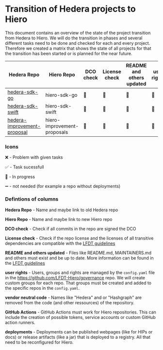 # Transition of Hedera projects to Hiero

This document contains an overview of the state of the project transition from Hedera to Hiero.
We will do the transition in phases and several different tasks need to be done and checked for each and every project.
Therefore we created a matrix that shows the state of all projects for that the transition has been started or is planned for the near future.

| Hedera Repo                                                                                       | Hiero Repo                  | DCO check      | License check  | README and others updated | user rights    | vendor neutral code | GitHub Actions     | deployments        |
| ------------------------------------------------------------------------------------------------- | --------------------------- | -------------- | -------------- | ------------------------- | -------------- | ------------------- | ------------------ | ------------------ |
| [hedera-sdk-go](https://github.com/hashgraph/hedera-sdk-go)                                       | hiero-sdk-go                | :construction: | :construction: | :construction:            | :construction: |                     | :construction:     | :heavy_minus_sign: |
| [hedera-sdk-swift](https://github.com/hashgraph/hedera-sdk-swift)                                 | hiero-sdk-swift             | :construction: | :construction: | :construction:            | :construction: |                     | :construction:     | :heavy_minus_sign: |
| [hedera-improvement-proposal](https://github.com/hashgraph/hedera-improvement-proposal)           | hiero-improvement-proposals | :construction: | :construction: | :construction:            | :construction: |                     | :construction:     | :heavy_minus_sign: |

### Icons

:x: - Problem with given tasks

:white_check_mark: - Task sucessfull 

:construction: - In progress

:heavy_minus_sign: - not needed (for example a repo without deployments)

### Defintions of columns

**Hedera Repo** - Name and maybe link to old Hedera repo

**Hiero Repo** - Name and maybe link to new Hiero repo

**DCO check** - Check if all commits in the repo are signed the DCO

**License check** - Check if the repo license and the licenses of all transitive dependencies are compatible with the [LFDT guidelines](https://lf-decentralized-trust.github.io/governance/governing-documents/allowed-third-party-licenses.html)

**README and others updated** - Files like README.md, MAINTAINERS.md and others must exist and be up to date. More information can be found in the [LFDT guidelines](https://lf-decentralized-trust.github.io/governance/governing-documents/repository-structure.html)

**user rights** - Users, groups and rights are managed by the `config.yaml` file in the https://github.com/LFDT-Hiero/governance repo. We will create custom groups for each repo. That groups must be created and added to the specific repos in the `config.yaml`.

**vendor neutral code** - Names like "Hedera" and or "Hashgraph" are removed from the code (and other ressources) of the repository.

**GitHub Actions** - GitHub Actions must work for Hiero repositories. This can include the creation of possible tokens, service accounts or custom GitHub action runners.

**deployments** - Deployments can be published webpages (like for HIPs or docs) or release artifacts (like a jar) that is deployed to a registry. All that need to be reconfigured for Hiero.


